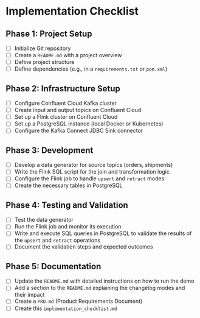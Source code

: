 # Implementation Checklist

## Phase 1: Project Setup

- [ ] Initialize Git repository
- [ ] Create a `README.md` with a project overview
- [ ] Define project structure
- [ ] Define dependencies (e.g., in a `requirements.txt` or `pom.xml`)

## Phase 2: Infrastructure Setup

- [ ] Configure Confluent Cloud Kafka cluster
- [ ] Create input and output topics on Confluent Cloud
- [ ] Set up a Flink cluster on Confluent Cloud
- [ ] Set up a PostgreSQL instance (local Docker or Kubernetes)
- [ ] Configure the Kafka Connect JDBC Sink connector

## Phase 3: Development

- [ ] Develop a data generator for source topics (orders, shipments)
- [ ] Write the Flink SQL script for the join and transformation logic
- [ ] Configure the Flink job to handle `upsert` and `retract` modes
- [ ] Create the necessary tables in PostgreSQL

## Phase 4: Testing and Validation

- [ ] Test the data generator
- [ ] Run the Flink job and monitor its execution
- [ ] Write and execute SQL queries in PostgreSQL to validate the results of the `upsert` and `retract` operations
- [ ] Document the validation steps and expected outcomes

## Phase 5: Documentation

- [ ] Update the `README.md` with detailed instructions on how to run the demo
- [ ] Add a section to the `README.md` explaining the changelog modes and their impact
- [ ] Create a `PRD.md` (Product Requirements Document)
- [ ] Create this `implementation_checklist.md`
